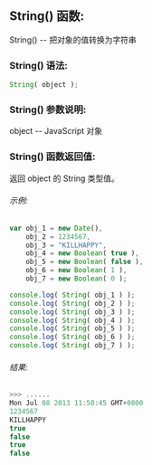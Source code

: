 ## String() 函数:

String() -- 把对象的值转换为字符串

### String() 语法:

  ```javascript
  String( object );
  ```

### String() 参数说明:

object -- JavaScript 对象

### String() 函数返回值:

  返回 object 的 String 类型值。

###### 示例:

  ```javascript
  var obj_1 = new Date(),
      obj_2 = 1234567,
      obj_3 = "KILLHAPPY",
      obj_4 = new Boolean( true ),
      obj_5 = new Boolean( false ),
      obj_6 = new Boolean( 1 ),
      obj_7 = new Boolean( 0 );

  console.log( String( obj_1 ) );
  console.log( String( obj_2 ) );
  console.log( String( obj_3 ) );
  console.log( String( obj_4 ) );
  console.log( String( obj_5 ) );
  console.log( String( obj_6 ) );
  console.log( String( obj_7 ) );
  ```

###### 结果:

  ```javascript
  >>> ......
  Mon Jul 08 2013 11:50:45 GMT+0800
  1234567
  KILLHAPPY
  true
  false
  true
  false
  ```
